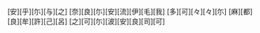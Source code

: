 [安][乎][尓][与][之] [奈][良][尓][安][流][伊][毛][我] [多][可][々][々][尓] [麻][都][良][牟][許][己][呂] [之][可][尓][波][安][良][司][可]
